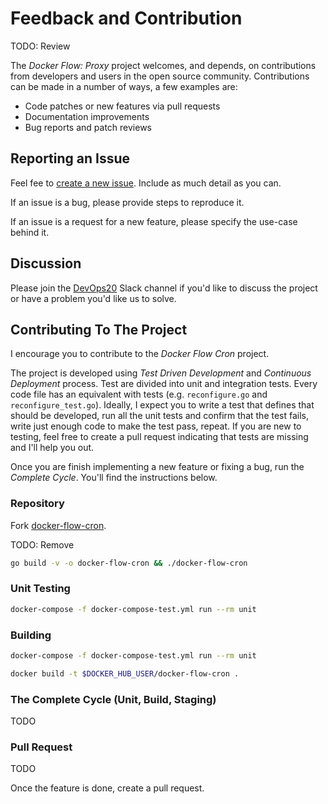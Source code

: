 # Feedback and Contribution

TODO: Review

The *Docker Flow: Proxy* project welcomes, and depends, on contributions from developers and users in the open source community. Contributions can be made in a number of ways, a few examples are:

* Code patches or new features via pull requests
* Documentation improvements
* Bug reports and patch reviews

## Reporting an Issue

Feel fee to [create a new issue](https://github.com/vfarcic/docker-flow-cron/issues). Include as much detail as you can.

If an issue is a bug, please provide steps to reproduce it.

If an issue is a request for a new feature, please specify the use-case behind it.

## Discussion

Please join the [DevOps20](http://slack.devops20toolkit.com/) Slack channel if you'd like to discuss the project or have a problem you'd like us to solve.

## Contributing To The Project

I encourage you to contribute to the *Docker Flow Cron* project.

The project is developed using *Test Driven Development* and *Continuous Deployment* process. Test are divided into unit and integration tests. Every code file has an equivalent with tests (e.g. `reconfigure.go` and `reconfigure_test.go`). Ideally, I expect you to write a test that defines that should be developed, run all the unit tests and confirm that the test fails, write just enough code to make the test pass, repeat. If you are new to testing, feel free to create a pull request indicating that tests are missing and I'll help you out.

Once you are finish implementing a new feature or fixing a bug, run the *Complete Cycle*. You'll find the instructions below.

### Repository

Fork [docker-flow-cron](https://github.com/vfarcic/docker-flow-cron).

TODO: Remove

```bash
go build -v -o docker-flow-cron && ./docker-flow-cron
```

### Unit Testing

```bash
docker-compose -f docker-compose-test.yml run --rm unit
```

### Building

```bash
docker-compose -f docker-compose-test.yml run --rm unit

docker build -t $DOCKER_HUB_USER/docker-flow-cron .
```

### The Complete Cycle (Unit, Build, Staging)

TODO

### Pull Request

TODO

Once the feature is done, create a pull request.